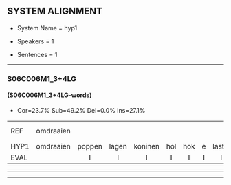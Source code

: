 
## SYSTEM ALIGNMENT

- System Name = hyp1

- Speakers = 1

- Sentences = 1

---

### S06C006M1_3+4LG

#### (S06C006M1_3+4LG-words)

- Cor=23.7%	Sub=49.2%	Del=0.0%	Ins=27.1%

|  |  |  |  |  |  |  |  |  |  |  |  |  |  |  |  |  |  |  |  |  |  |  |  |  |  |  |  |  |  |  |  |  |  |  |  |  |  |  |  |  |  |  |  |  |  |  |  |  |  |  |  |  |  |  |  |  |  |  |  |
|:--- |:---:|:---:|:---:|:---:|:---:|:---:|:---:|:---:|:---:|:---:|:---:|:---:|:---:|:---:|:---:|:---:|:---:|:---:|:---:|:---:|:---:|:---:|:---:|:---:|:---:|:---:|:---:|:---:|:---:|:---:|:---:|:---:|:---:|:---:|:---:|:---:|:---:|:---:|:---:|:---:|:---:|:---:|:---:|:---:|:---:|:---:|:---:|:---:|:---:|:---:|:---:|:---:|:---:|:---:|:---:|:---:|:---:|:---:|:---:|
| REF | omdraaien |  |  |  |  |  |  |  |  |  |  | poppenwagen | konijnenhok*(konijnenhol) | * | elastiekje | ruziemaken | teddybeer | dierentuin | paddenstoelen | verstoppertje | wasmachine | * | fototoestel | * | toiletpapier | vrachtwagen | buurmannen |  | vogelkooi | olifant | schommelen | iedereen |  |  | schoenenwinkel*(schoenwinkel) | knutselen | ophangen | verjaardag | sprookjesboek |  | tandenborstel | lucifer | slaapkamer |  | achterdeur | ziekenhuis | nieuwsgierig | afblijven |  | kabouter | washandje | sneeuwwitje | goeiendag | vakantie | limonade | autorijden | eindelijk | familie | chocolade |
| HYP1 | omdraaien | poppen | lagen | koninen | hol | hok | e | lastik | ja | rosi | maken | de | diber | dirn | duin | palden | stoelen | vestobbert | ja | was | machina | vototoustel | ta | et | papier | vrachtwagen | buurmannen | vogel | kooi | rolifont | schommolden | iedereen | schoen | winkel | nut | zallem | ophangen | verjaardag | sprookjesboek | tanden | bostel | luciver | slaapkamer | achter | deur | zikenhuis | nieuwsgierig | afblijven | kawouter | wos | hontia | sneeuwiti | goeiendag | vakantie | lumunada | autorijden | endelk | familie | chocolada |
| EVAL |  | I | I | I | I | I | I | I | I | I | I | S | S | S | S | S | S | S | S | S | S | S | S | S | S |  |  | I | S | S | S |  | I | I | S | S |  |  |  | I | S | S |  | I | S | S |  |  | I | S | S | S |  |  | S |  | S |  | S |
---

---
